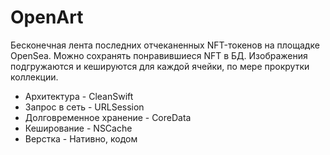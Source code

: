 # OpenArt

Бесконечная лента последних отчеканенных NFT-токенов на площадке OpenSea. Можно сохранять понравившиеся NFT в БД. 
Изображения подгружаются и кешируются для каждой ячейки, по мере прокрутки коллекции.

- Архитектура - CleanSwift
- Запрос в сеть - URLSession
- Долговременное хранение - CoreData
- Кеширование - NSCache
- Верстка - Нативно, кодом
